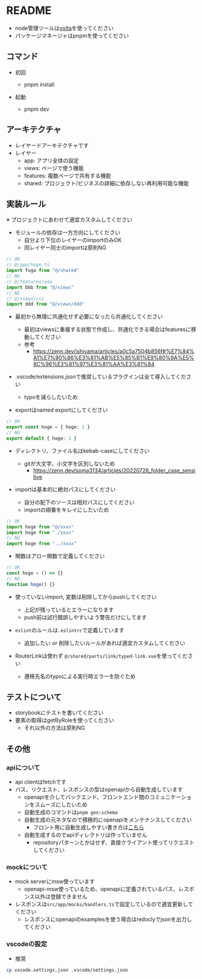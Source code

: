 # README

- node管理ツールは[volta](https://volta.sh/)を使ってください
- パッケージマネージャはpnpmを使ってください

## コマンド

- 初回
  - pnpm install

- 起動
  - pnpm dev

## アーキテクチャ

- レイヤードアーキテクチャです
- レイヤー
  - app: アプリ全体の設定
  - views: ページで使う機能
  - features: 複数ページで共有する機能
  - shared: プロジェクト/ビジネスの詳細に依存しない再利用可能な機能

## 実装ルール

※ プロジェクトにあわせて適宜カスタムしてください

- モジュールの依存は一方方向にしてください
  - 自分より下位のレイヤーのimportのみOK
  - 同レイヤー同士のimportは原則NG

```ts
// OK
// @/app/hoge.ts
import fuga from "@/shared"
// NG
// @/features/aaa
import bbb from "@/views"
// NG
// @/views/ccc
import ddd from "@/views/ddd"
```

- 最初から無理に共通化せず必要になったら共通化してください
  - 最初はviewsに重複する状態で作成し、共通化できる場合はfeaturesに移動してください
  - 参考  
    - <https://zenn.dev/ishiyama/articles/a0c5a7504b856f#%E7%84%A1%E7%90%86%E3%81%AB%E5%85%B1%E9%80%9A%E5%8C%96%E3%81%97%E3%81%AA%E3%81%84>

- .vscode/extensions.jsonで推奨しているプラグインは全て導入してください
  - typoを減らしたいため
  
- exportはnamed exportにしてください

```ts
// OK
export const hoge = { hoge: 1 }
// NG
export default { hoge: 1 }
```

- ディレクトリ、ファイル名はkebab-caseにしてください
  - gitが大文字、小文字を区別しないため
    - <https://zenn.dev/soma3134/articles/20220726_folder_case_sensitive>

- importは基本的に絶対パスにしてください
  - 自分の配下のソースは相対パスにしてください
  - importの順番をキレイにしたいため

```ts
// OK
import hoge from "@/xxxx"
import hoge from "./xxxx"
// NG
import hoge from "../xxxx"
```

- 関数はアロー関数で定義してください

```ts
// OK
const hoge = () => {}
// NG
function hoge() {}
```

- 使っていないimport, 変数は削除してからpushしてください
  - 上記が残っているとエラーになります
  - push前は試行錯誤しやすいよう警告だけにしてます

- `eslint`のルールは`.eslintrc`で定義しています
  - 追加したい or 削除したいルールがあれば適宜カスタムしてください

- RouterLinkは使わず `@/shared/parts/link/typed-link.vue`を使ってください
  - 遷移先名のtypoによる実行時エラーを防ぐため

## テストについて

- storybookにテストを書いてください
- 要素の取得はgetByRoleを使ってください
  - それ以外の方法は原則NG

## その他

### apiについて

- api clientはfetchです
- パス、リクエスト、レスポンスの型はopenapiから自動生成しています
  - openapiを介してバックエンド、フロントエンド間のコミュニケーションをスムーズにしたいため
  - 自動生成のコマンドは`pnpm gen:schema`
  - 自動生成の元ネタなので積極的にopenapiをメンテナンスしてください
    - フロント用に自動生成しやすい書き方は[こちら](https://openapi-ts.pages.dev/advanced#styleguide)
  - 自動生成するのでapiディレクトリは作っていません
    - repositoryパターンとかはせず、直接クライアント使ってリクエストしてください

### mockについて

- mock serverにmsw使っています
  - openapi-msw使っているため、openapiに定義されているパス、レスポンス以外は登録できません
- レスポンスは`src/app/mocks/handlers.ts`で設定しているので適宜更新してください
  - レスポンスにopenapiのexamplesを使う場合はredoclyでjsonを出力してください

### vscodeの設定

- 推奨

```sh
cp vscode.settings.json .vscode/settings.json
```
